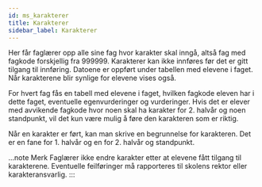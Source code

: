 ```yaml
---
id: ms_karakterer
title: Karakterer
sidebar_label: Karakterer
---
```


Her får faglærer opp alle sine fag hvor karakter skal inngå, altså fag med fagkode forskjellig fra 999999. Karakterer kan ikke innføres før det er gitt tilgang til innføring. Datoene er oppført under tabellen med elevene i faget. Når karakterene blir synlige for elevene vises også. 

For hvert fag fås en tabell med elevene i faget, hvilken fagkode eleven har i dette faget, eventuelle  egenvurderinger og vurderinger. Hvis det er elever med avvikende fagkode hvor noen skal ha karakter for 2. halvår og noen standpunkt, vil det kun være mulig å føre den karakteren som er riktig. 

Når en karakter er ført, kan man skrive en begrunnelse for karakteren. Det er en fane for 1. halvår og en for 2. halvår og standpunkt.

...note Merk
Faglærer ikke endre karakter etter at elevene fått tilgang til karakterene. Eventuelle feilføringer må rapporteres til skolens rektor eller karakteransvarlig.
:::
